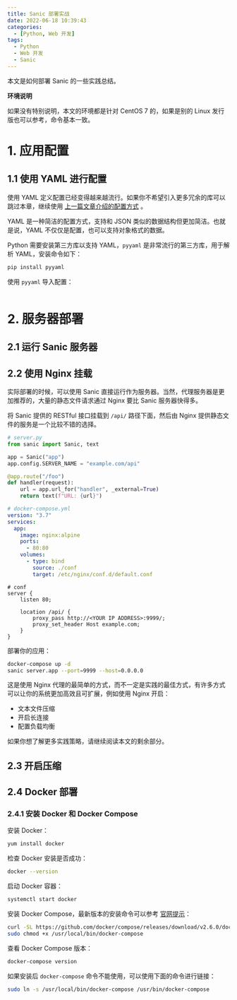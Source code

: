 ```yaml
---
title: Sanic 部署实战
date: 2022-06-18 10:39:43
categories:
  - [Python, Web 开发]
tags:
  - Python
  - Web 开发
  - Sanic
---
```


本文是如何部署 Sanic 的一些实践总结。

<!-- more -->

<div class="note note-primary">

**环境说明**

如果没有特别说明，本文的环境都是针对 CentOS 7 的，如果是别的 Linux 发行版也可以参考，命令基本一致。

</div>

# 1. 应用配置

## 1.1 使用 YAML 进行配置

使用 YAML 定义配置已经变得越来越流行。如果你不希望引入更多冗余的库可以跳过本章，继续使用 [上一篇文章介绍的配置方式](./sanic-intro.md#1-sanic-应用配置)<!-- TODO：修改路径 --> 。

YAML 是一种简洁的配置方式，支持和 JSON 类似的数据结构但更加简洁。也就是说，YAML 不仅仅是配置，也可以支持对象格式的数据。

Python 需要安装第三方库以支持 YAML，`pyyaml` 是非常流行的第三方库，用于解析 YAML，安装命令如下：

```bash
pip install pyyaml
```

使用 `pyyaml` 导入配置：

```python

```

# 2. 服务器部署

## 2.1 运行 Sanic 服务器

## 2.2 使用 Nginx 挂载

实际部署的时候，可以使用 Sanic 直接运行作为服务器。当然，代理服务器是更加推荐的，大量的静态文件请求通过 Nginx 要比 Sanic 服务器快得多。

将 Sanic 提供的 RESTful 接口挂载到 `/api/` 路径下面，然后由 Nginx 提供静态文件的服务是一个比较不错的选择。

```python
# server.py
from sanic import Sanic, text

app = Sanic("app")
app.config.SERVER_NAME = "example.com/api"

@app.route("/foo")
def handler(request):
    url = app.url_for("handler", _external=True)
    return text(f"URL: {url}")
```
```yaml
# docker-compose.yml
version: "3.7"
services:
  app:
    image: nginx:alpine
    ports:
      - 80:80
    volumes:
      - type: bind
        source: ./conf
        target: /etc/nginx/conf.d/default.conf
```
```nginx
# conf
server {
    listen 80;

    location /api/ {
        proxy_pass http://<YOUR IP ADDRESS>:9999/;
        proxy_set_header Host example.com;
    }
}
```

部署你的应用：

```bash
docker-compose up -d
sanic server.app --port=9999 --host=0.0.0.0
```

这是使用 Nginx 代理的最简单的方式，而不一定是实践的最佳方式，有许多方式可以让你的系统更加高效且可扩展，例如使用 Nginx 开启：
- 文本文件压缩
- 开启长连接
- 配置负载均衡

如果你想了解更多实践策略，请继续阅读本文的剩余部分。

## 2.3 开启压缩

## 2.4 Docker 部署

### 2.4.1 安装 Docker 和 Docker Compose

安装 Docker：

```bash
yum install docker
```

检查 Docker 安装是否成功：

```bash
docker --version
```

启动 Docker 容器：

```bash
systemctl start docker
```

安装 Docker Compose，最新版本的安装命令可以参考 [官网提示](https://docs.docker.com/compose/install/compose-plugin/)：

```bash
curl -SL https://github.com/docker/compose/releases/download/v2.6.0/docker-compose-linux-x86_64 -o /usr/local/bin/docker-compose
sudo chmod +x /usr/local/bin/docker-compose
```

查看 Docker Compose 版本：

```bash
docker-compose version
```

如果安装后 `docker-compose` 命令不能使用，可以使用下面的命令进行链接：

```bash
sudo ln -s /usr/local/bin/docker-compose /usr/bin/docker-compose
```





